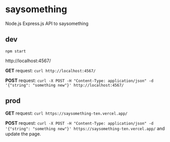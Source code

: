 # saysomething

Node.js Express.js API to saysomething

## dev

`npm start`

http://localhost:4567/

**GET** request: `curl http://localhost:4567/`

**POST** request: `curl -X POST -H "Content-Type: application/json" -d '{"string": "something new"}' http://localhost:4567/`

## prod

**GET** request: `curl https://saysomething-ten.vercel.app/`

**POST** request: `curl -X POST -H "Content-Type: application/json" -d '{"string": "something new"}' https://saysomething-ten.vercel.app/` and update the page.

